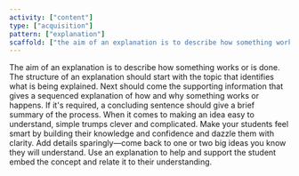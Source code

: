 ```yaml
---
activity: ["content"]
type: ["acquisition"]
pattern: ["explanation"]
scaffold: ["the aim of an explanation is to describe how something works or is done. The structure of an explanation should start with the topic that identifies what is being explained. Next should come the supporting information that gives a sequenced explanation of how and why something works or happens. If it's required, a concluding sentence should give a brief summary of the process. When it comes to making an idea easy to understand, simple trumps clever and complicated. Make your students feel smart by building their knowledge and confidence and dazzle them with clarity. Add details sparingly—come back to one or two big ideas you know they will understand. Use an explanation to help and support the student embed the concept and relate it to their understanding. "]
---
```


The aim of an explanation is to describe how something works or is done. The structure of an explanation should start with the topic that identifies what is being explained. Next should come the supporting information that gives a sequenced explanation of how and why something works or happens. If it's required, a concluding sentence should give a brief summary of the process. When it comes to making an idea easy to understand, simple trumps clever and complicated. Make your students feel smart by building their knowledge and confidence and dazzle them with clarity. Add details sparingly—come back to one or two big ideas you know they will understand. Use an explanation to help and support the student embed the concept and relate it to their understanding.
